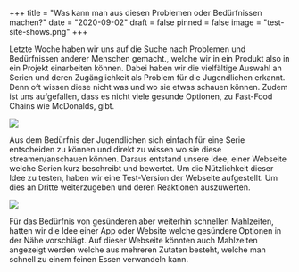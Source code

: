 +++
title = "Was kann man aus diesen Problemen oder Bedürfnissen machen?"
date = "2020-09-02"
draft = false
pinned = false
image = "test-site-shows.png"
+++




Letzte Woche haben wir uns auf die Suche nach Problemen und Bedürfnissen anderer Menschen gemacht., welche wir in ein Produkt also in ein Projekt einarbeiten können. Dabei haben wir die vielfältige Auswahl an Serien und deren Zugänglichkeit als Problem für die Jugendlichen erkannt. Denn oft wissen diese nicht was und wo sie etwas schauen können. Zudem ist uns aufgefallen, dass es nicht viele gesunde Optionen, zu Fast-Food Chains wie McDonalds, gibt.

![](microsoftteams-image.jpg)

Aus dem Bedürfnis der Jugendlichen sich einfach für eine Serie entscheiden zu können und direkt zu wissen wo sie  diese streamen/anschauen können. Daraus entstand unsere Idee, einer Webseite welche Serien kurz beschreibt und bewertet. Um die Nützlichkeit dieser Idee zu testen, haben wir eine Test-Version der Webseite aufgestellt. Um dies an Dritte weiterzugeben und deren Reaktionen auszuwerten.

![](test-site-shows.png)

 Für das Bedürfnis von gesünderen aber weiterhin schnellen Mahlzeiten, hatten wir die Idee einer App oder Website welche gesündere Optionen in der Nähe vorschlägt. Auf dieser Webseite könnten auch Mahlzeiten angezeigt werden welche aus mehreren Zutaten besteht, welche man schnell zu einem feinen Essen verwandeln kann.